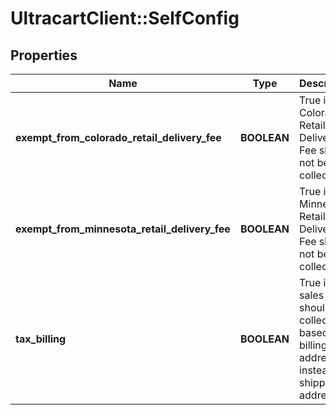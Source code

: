 # UltracartClient::SelfConfig

## Properties
Name | Type | Description | Notes
------------ | ------------- | ------------- | -------------
**exempt_from_colorado_retail_delivery_fee** | **BOOLEAN** | True if the Colorado Retail Delivery Fee should not be collected | [optional] 
**exempt_from_minnesota_retail_delivery_fee** | **BOOLEAN** | True if the Minnesota Retail Delivery Fee should not be collected | [optional] 
**tax_billing** | **BOOLEAN** | True if sales tax should be collected based on billing address instead of shipping address | [optional] 


